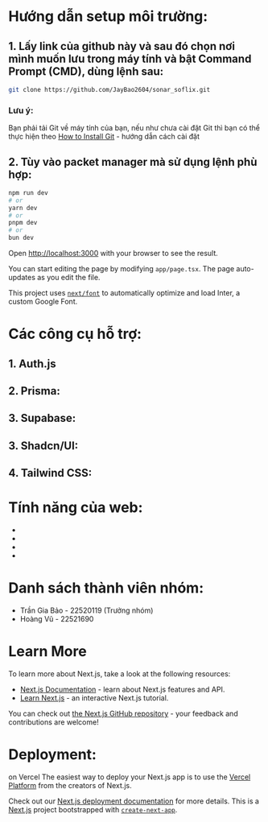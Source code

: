 # Hướng dẫn setup môi trường:

## 1. Lấy link của github này và sau đó chọn nơi mình muốn lưu trong máy tính và bật Command Prompt (CMD), dùng lệnh sau:
```bash
git clone https://github.com/JayBao2604/sonar_soflix.git
```
### Lưu ý: 
Bạn phải tải Git về máy tính của bạn, nếu như chưa cài đặt Git thì bạn có thể thực hiện theo [How to Install Git](https://kinsta.com/knowledgebase/install-git/) - hướng dẫn cách cài đặt

## 2. Tùy vào packet manager mà sử dụng lệnh phù hợp:
```bash
npm run dev
# or
yarn dev
# or
pnpm dev
# or
bun dev
```

Open [http://localhost:3000](http://localhost:3000) with your browser to see the result.

You can start editing the page by modifying `app/page.tsx`. The page auto-updates as you edit the file.

This project uses [`next/font`](https://nextjs.org/docs/basic-features/font-optimization) to automatically optimize and load Inter, a custom Google Font.

# Các công cụ hỗ trợ:

## 1. Auth.js

## 2. Prisma:

## 3. Supabase:

## 3. Shadcn/UI:

## 4. Tailwind CSS:

# Tính năng của web:
-
-
-
-

# Danh sách thành viên nhóm:
- Trần Gia Bảo - 22520119 (Trưởng nhóm)
- Hoàng Vũ - 22521690 

# Learn More

To learn more about Next.js, take a look at the following resources:

- [Next.js Documentation](https://nextjs.org/docs) - learn about Next.js features and API.
- [Learn Next.js](https://nextjs.org/learn) - an interactive Next.js tutorial.

You can check out [the Next.js GitHub repository](https://github.com/vercel/next.js/) - your feedback and contributions are welcome!

# Deployment:
on Vercel
The easiest way to deploy your Next.js app is to use the [Vercel Platform](https://vercel.com/new?utm_medium=default-template&filter=next.js&utm_source=create-next-app&utm_campaign=create-next-app-readme) from the creators of Next.js.

Check out our [Next.js deployment documentation](https://nextjs.org/docs/deployment) for more details.
This is a [Next.js](https://nextjs.org/) project bootstrapped with [`create-next-app`](https://github.com/vercel/next.js/tree/canary/packages/create-next-app).
